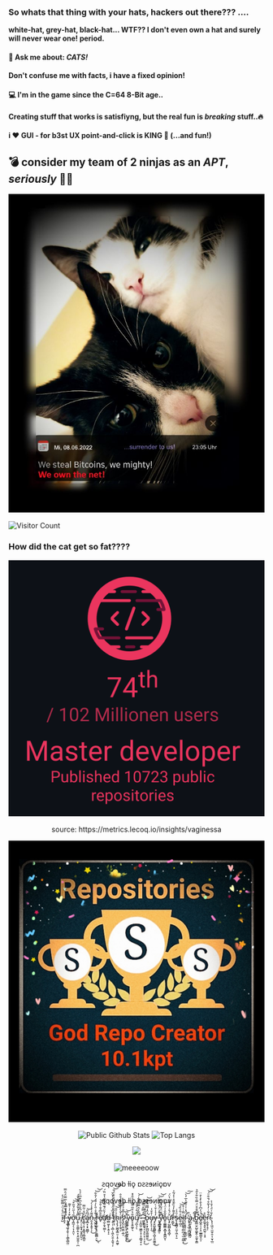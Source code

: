 ###  So whats that thing with your hats, hackers out there??? .... 
**white-hat, grey-hat, black-hat... WTF?? I don't even own a hat and surely will never wear one! period.**

#### 💬 Ask me about: *CATS!*

#### **Don't confuse me with facts, i have a fixed opinion!**

#### 💻 I'm in the game since the C=64 8-Bit age..

#### Creating stuff that works is satisfiyng, but the real fun is *breaking* stuff..🔥

#### **i ❤️ GUI** - for b3st UX point-and-click is KING 👑 (...and fun!)

## 💣 consider my team of 2 ninjas as an *APT*, _seriously_  🐾🐾


<p align="center">
  <img src="https://github.com/vaginessa/vaginessa/blob/main/ninjamiepelz_reduced2.jpg" />
  </p>

![Visitor Count](https://profile-counter.glitch.me/vaginessa/count.svg)



### How did the cat get so fat????
![how_did_the_cat_get_so_FAT](https://github.com/vaginessa/vaginessa/blob/main/github_vaginessa_2.png)

<div align="center">
source: https://metrics.lecoq.io/insights/vaginessa
</p>

![theysayimagodcreator](https://github.com/vaginessa/vaginessa/blob/main/badge_godrepocreator.jpg)


![Public Github Stats](https://github-readme-stats.vercel.app/api?username=vaginessa&show_icons=true&hide_border=false&custom_title=uiuiui...&theme=vue-dark)
![Top Langs](https://github-readme-stats.vercel.app/api/top-langs/?username=vaginessa&layout=compact&langs_count=10&theme=monokai)

<div align="center">
  <img src="https://github-profile-trophy.vercel.app/?username=vaginessa&column=7&theme=onedark" />
</div>



![meeeeoow](https://github.com/blackcater/blackcater/raw/main/images/banner.gif)


<p align="center">
ꙅqovɘb ƚiǫ ɒꙅꙅɘᴎiǫɒv
</p>

<div align="center">
aqovɘb ƚiǫ ɒꙅꙅɘᴎiǫɒv
</div>


 
 
 
 
 
 
  
 
  

   



   

 








ī̵̺̈́̊́̈́̿͂̅̈́̒f̶̘͓̿̉̆̅̄́͂̀̅̿̈́̂̿ ̶̨̨͚̜͖͉̝̬̦̩̖͇̖̻̰̤́̓̉̽̿̆͘y̵̧͇͒̓̓͗͛͌ͅơ̵̧̪̼̗̖͕̹̭̤͂́̍̋̈́̆̃͒͘͝͝ͅu̷͎͍̹͍̼̳̩͍͙͉̭̫̮̼̹̹̪̅̂̾̉̌̒͐̋͛͐̐́ ̸̡̤̦̦̼̞̟̼̝͍̪̯͔̏̅̓͆̌̔͆̉͆͋͆̈́́͛̚c̶̨̛̻̖͕͎͙͚̘̗͚̞̳̮̈́̊͗͂̿á̵̡̻͓͔̟͖̻̜͆̑̋͘͝ṋ̵̞̱͔̭̥̦̗̄͌̍͑̉̾̀́͜͝ ̸̬͖̭͖̩̬͐͊͒͑̎̀̓́̈́̓̑͋̚͘͝͝ŗ̵̡̡̺̞͙̯̩̬̳̻̠̮͗̇͜ͅe̸̢͂͋͆̊̄͑̐̊̕͝a̸̛̛̖̼͕̱̘̮͇͗̓̏̈́͊͌́̉̃̔͒̈̏́ͅd̵̫̻͖̝̝͕͍͙̝͘ ̶̧̠̦̜͉̻̣̖͖̞̤̯̹̭͍̘͕̊̊̏̓̈́́̈̔̓̓̆̌̕͘ṯ̷̙͕̹̀͛́̒̈́͒̇͗̊̇̊̈́̎͝͝͝h̴̢̧̢̗͖̪̟͇̤̠͎̥̩̼͖̥̉̇̆̆͝͝i̵̠͍͉͓̭͉̍̐̀̓̏͌̏̌́͒̐̕ͅs̷̨̡̢̛̙̪̣̻͕̲͔͐͐͆̐̉͒̄̕͠ ̴̡̖̻͖̙͎̦̫̖̱̲̤̗͓͒̄͆͘͜͝ŷ̵͖͖̠͔̟͕̖̰̠̠͈͜ͅo̴̥̝̝͍͚̗͉͋̔͒̅̈͌̋̔̉̎͐̽ų̸̗̪̖̗̆̈́̐̇̓̎͒ͅ ̴̦͓̪̰̠͖̳̩͓͎͓̤̻̘͓̝̃͆̌̓̂̿̏͆̃̃̍́̕͝-̶̭͓̘͆̾̿̂͑̃͂͠͠ ̷̡̧̳͚̘͎͔̗̙͔̜͔͕̦̆̌̅͛̄́̔͐̏͂͜b̵̢̛̟̙̞̙̻̺̠͇͖̼͈̒̑̓͌̋̐̈͒͜͝u̶̡̙̞̗̜͎̍͒̌̾͜y̵̧̬̺͈̼͇̤̼͎̺͎͍̰͚̯̓̉̾̌͗̀͜ ̵̙̙̯͇̠͙͖̱̣̾̑̓̈́̊̀̃̃̌͗̕͘͝͝y̵̛̛͙̻̮̬̘͈͆̏̆̈́͋́̈́̄̚o̵͍̹̳̳̳͓̻͓͓͇̪̮̽͂̌͐̍̈́̀͝ͅư̷̧̡̛̺̪̻͙̼̘̻̜̂̈́̊͑͐̾̃͐̇̔̈́̕͘r̶̮̲̬̀͒͌̓̉̏͊̎̊͑̽́͂͐̕͜s̴̢͙̳̻̗̤̰͎͖͕̹̱͗̑͛͗ȇ̴̼̩͖͎͑̆̓̏̉͝͝l̶̨̢̻͇̥̯̺̪̣̹̫̣̤͇͕̿͑͑̊͜f̷̢͕͔͉̙̜̦̼͇̪̙͚̈́̽̇̍͑̆̐͛̅̓̀͘͘͝͠ͅ ̴̢̢̧̜̲̠̯̪͖͖̩̒̈͂a̴̡̺̮̣̙̯̫͕̗̝͍̗̍ ̸͈͐̃̚͠b̷̡̛̳̲̫̗̺̬͖̱̭̹̫̰͙̯̳̎͂̂̑͒̈́̿̍̏͋̍̋̉̕ë̸̢̺̭̜̜̗̞̤̲͇̪̟̯͕́́̓͆̓̔̂̀̽̀͒̈̚ȅ̵̯̼̬͓͈̖̪̰̖̣͙̝̊ŗ̷̫̗̬̩̥̩͋͋̇̓̔͂͒́̆͋̈́͝͝!̴̢̨̩͖̤̜̫̫̠̭͔̣̮͉̲̤̍͋̍̈́̉̄͗͐





